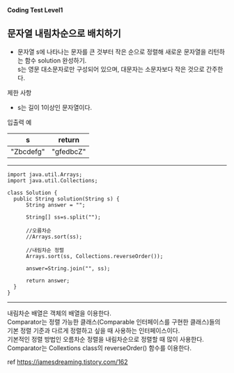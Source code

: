 **Coding Test Level1**

## 문자열 내림차순으로 배치하기

- 문자열 s에 나타나는 문자를 큰 것부터 작은 순으로 정렬해 새로운 문자열을 리턴하는 함수 solution 완성하기.<br>
s는 영문 대소문자로만 구성되어 있으며, 대문자는 소문자보다 작은 것으로 간주한다.

제한 사항
- s는 길이 1이상인 문자열이다.

입출력 예

|s|return|
|--|--|
|"Zbcdefg"|"gfedbcZ"|

---

    import java.util.Arrays;
    import java.util.Collections;

    class Solution {
      public String solution(String s) {
          String answer = "";

          String[] ss=s.split("");

          //오름차순
          //Arrays.sort(ss);

          //내림차순 정렬
          Arrays.sort(ss, Collections.reverseOrder());

          answer=String.join("", ss);

          return answer;
      }
    }

---

내림차순 배열은 객체의 배열을 이용한다.<br>
Comparator는 정렬 가능한 클래스(Comparable 인터페이스를 구현한 클래스)들의<br>
기본 정렬 기준과 다르게 정렬하고 싶을 때 사용하는 인터페이스이다.<br>
기본적인 정렬 방법인 오름차순 정렬을 내림차순으로 정렬할 때 많이 사용한다.<br>
Comparator는 Collextions class의 reverseOrder() 함수를 이용한다.

ref https://jamesdreaming.tistory.com/162
